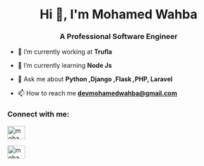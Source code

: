 <h1 align="center">Hi 👋, I'm Mohamed Wahba</h1>
<h3 align="center">A Professional Software Engineer</h3>


- 🔭 I’m currently working at **Trufla**

- 🌱 I’m currently learning **Node Js**

- 💬 Ask me about **Python ,Django ,Flask ,PHP, Laravel**

- 📫 How to reach me **devmohamedwahba@gmail.com**

<h3 align="left">Connect with me:</h3>
<p align="left">

<a href="https://www.linkedin.com/in/devmohamed-wahba/" target="blank"><img align="center" src="https://cdn.jsdelivr.net/npm/simple-icons@3.0.1/icons/linkedin.svg" alt="mohamedwahba" height="30" width="40" /></a>

<a href="https://www.facebook.com/mohamedabdelrahmanwahba/" target="blank"><img align="center" src="https://cdn.jsdelivr.net/npm/simple-icons@3.0.1/icons/facebook.svg" alt="mohamedwahba" height="30" width="40" /></a>
<!-- <a href="https://instagram.com/ramyhakam" target="blank"><img align="center" src="https://cdn.jsdelivr.net/npm/simple-icons@3.0.1/icons/instagram.svg" alt="ramyhakam" height="30" width="40" /></a> -->


</p>

<!-- <h3 align="left">Languages and Tools:</h3>
<p align="left"> <a href="https://aws.amazon.com" target="_blank"> <img src="https://devicons.github.io/devicon/devicon.git/icons/amazonwebservices/amazonwebservices-original-wordmark.svg" alt="aws" width="40" height="40"/> </a> <a href="https://www.gnu.org/software/bash/" target="_blank"> <img src="https://www.vectorlogo.zone/logos/gnu_bash/gnu_bash-icon.svg" alt="bash" width="40" height="40"/> </a> <a href="https://www.docker.com/" target="_blank"> <img src="https://devicons.github.io/devicon/devicon.git/icons/docker/docker-original-wordmark.svg" alt="docker" width="40" height="40"/> </a> <a href="https://git-scm.com/" target="_blank"> <img src="https://www.vectorlogo.zone/logos/git-scm/git-scm-icon.svg" alt="git" width="40" height="40"/> </a> <a href="https://www.elastic.co/kibana" target="_blank"> <img src="https://www.vectorlogo.zone/logos/elasticco_kibana/elasticco_kibana-icon.svg" alt="kibana" width="40" height="40"/> </a> <a href="https://www.linux.org/" target="_blank"> <img src="https://devicons.github.io/devicon/devicon.git/icons/linux/linux-original.svg" alt="linux" width="40" height="40"/> </a> <a href="https://www.mongodb.com/" target="_blank"> <img src="https://devicons.github.io/devicon/devicon.git/icons/mongodb/mongodb-original-wordmark.svg" alt="mongodb" width="40" height="40"/> </a> <a href="https://www.mysql.com/" target="_blank"> <img src="https://devicons.github.io/devicon/devicon.git/icons/mysql/mysql-original-wordmark.svg" alt="mysql" width="40" height="40"/> </a> <a href="https://www.nginx.com" target="_blank"> <img src="https://devicons.github.io/devicon/devicon.git/icons/nginx/nginx-original.svg" alt="nginx" width="40" height="40"/> </a> <a href="https://www.php.net" target="_blank"> <img src="https://devicons.github.io/devicon/devicon.git/icons/php/php-original.svg" alt="php" width="40" height="40"/> </a> <a href="https://redis.io" target="_blank"> <img src="https://devicons.github.io/devicon/devicon.git/icons/redis/redis-original-wordmark.svg" alt="redis" width="40" height="40"/> </a> <a href="https://symfony.com" target="_blank"> <img src="https://symfony.com/logos/symfony_black_03.svg" alt="symfony" width="40" height="40"/> </a> <a href="https://travis-ci.org" target="_blank"> <img src="https://www.vectorlogo.zone/logos/travis-ci/travis-ci-icon.svg" alt="travisci" width="40" height="40"/> </a> </p> -->

